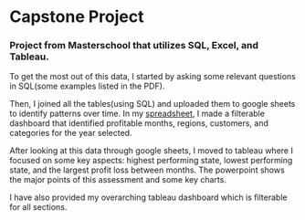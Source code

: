# Capstone Project
### Project from Masterschool that utilizes SQL, Excel, and Tableau. 

To get the most out of this data, I started by asking some relevant questions in SQL(some examples listed in the PDF). 

Then, I joined all the tables(using SQL) and uploaded them to google sheets to identify patterns over time. In my [spreadsheet](https://docs.google.com/spreadsheets/d/1VY65klZvklUI5H-kv87Le6ALjcBsSHMb9oPsCNp0O1o/edit?usp=sharing), I made a filterable dashboard that identified profitable months, regions, customers, and categories for the year selected. 

After looking at this data through google sheets, I moved to tableau where I focused on some key aspects: highest performing state, lowest performing state, and the largest profit loss between months. The powerpoint shows the major points of this assessment and some key charts. 

I have also provided my overarching tableau dashboard which is filterable for all sections. 
